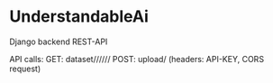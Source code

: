 # UnderstandableAi
 
Django backend REST-API

API calls:
  GET: dataset/<dataset>/<upload>/<layer>/<filename>/<saliency>/
  POST: upload/        (headers: API-KEY, CORS request)
